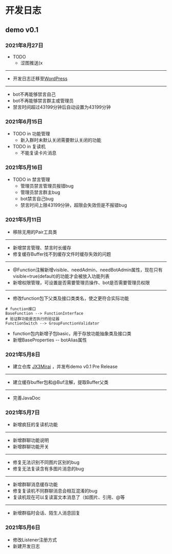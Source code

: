 # 开发日志

## demo v0.1

### 2021年8月27日

- TODO
    - 涩图推送(x

---

- 开发日志迁移至[WordPress](https://wp.yuany3721.top/archives/category/%e6%9b%b4%e6%96%b0%e6%97%a5%e5%bf%97/bot)

---

- bot不再能够禁言自己
- bot不再能够禁言群主或管理员
- 禁言时间超过43199分钟后自动设置为43199分钟

### 2021年6月15日

- TODO in 功能管理
    - 新入群时未默认关闭需要默认关闭的功能
- TODO in 复读机
    - 不能复读卡片消息

### 2021年5月16日

- TODO in 禁言管理
    - 管理员禁言管理员报错bug
    - 管理员禁言群主bug
    - bot禁言自己bug
    - 禁言时间上限43199分钟，超限会失效但是不报错bug

### 2021年5月11日

- 移除无用的Pair工具类

---

- 新增禁言管理、禁言时长缓存
- 修复缓存Buffer找不到缓存文件时缓存失效的问题

---

- @Function注解新增visible、needAdmin、needBotAdmin属性，现在只有visible=true(default)的功能才会被放入功能列表
- 新增权限管理，可设置是否需要管理员操作、bot是否需要管理员权限

---

- 修改function包下父类及接口类类名，使之更符合实际功能

```shell
# function接口
BaseFunction --> FunctionInterface
# 验证群功能是否执行的验证器
FunctionSwitch --> GroupFunctionValidator
```

- function包内新增子包basic，用于存放功能抽象类及接口类
- 新增BaseProperties -- botAlias属性

### 2021年5月8日

- 建立仓库 [JX3Mirai](https://github.com/yuany3721/JX3Mirai/) ，并发布demo v0.1 Pre Release

---

- 建立缓存buffer包和@Buf注解，提取Buffer父类

---

- 完善JavaDoc

### 2021年5月7日

- 新增疯狂的复读机功能

---

- 新增群聊功能说明
- 新增群聊功能开关

---

- 修复无法识别不同图片区别的bug
- 修复无法复读含有多图片消息的bug

---

- 新增群聊消息缓存功能
- 修复复读机不同群聊消息会相互混淆的bug
- 复读机现在可以复读富文本消息了（如图片、引用、@等

---

- 新增群临时会话、陌生人消息回复

### 2021年5月6日

- 修改Listener注册方式
- 新建开发日志